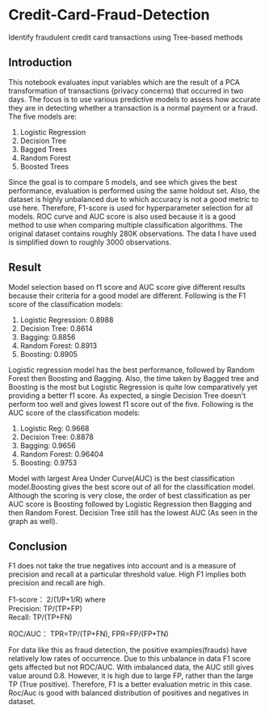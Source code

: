 # Credit-Card-Fraud-Detection
Identify fraudulent credit card transactions using Tree-based methods

## Introduction
This notebook evaluates input variables which are the result of a PCA transformation of transactions (privacy concerns) that occurred in two days. The focus is to use various predictive models to assess how accurate they are in detecting whether a transaction is a normal payment or a fraud. 
The five models are:
1. Logistic Regression
2. Decision Tree
3. Bagged Trees
4. Random Forest
5. Boosted Trees

Since the goal is to compare 5 models, and see which gives the best performance, evaluation is performed using the same holdout set.
Also, the dataset is highly unbalanced due to which accuracy is not a good metric to use here. Therefore, F1-score is used for hyperparameter selection for all models. ROC curve and AUC score is also used because it is a good method to use when comparing multiple classification algorithms. 
The original dataset contains roughly 280K observations. The data I have used is simplified down to roughly 3000 observations.

## Result
Model selection based on f1 score and AUC score give different results because their criteria for a good model are different.
Following is the F1 score of the classification models:
1. Logistic Regression: 0.8988
2. Decision Tree:       0.8614
3. Bagging:             0.8856
4. Random Forest:       0.8913
5. Boosting:            0.8905

Logistic regression model has the best performance, followed by Random Forest then Boosting and Bagging. Also, the time taken by Bagged tree and Boosting is the most but Logistic Regression is quite low comparatively yet providing a better f1 score. As expected, a single Decision Tree doesn't perform too well and gives lowest f1 score out of the five.
Following is the AUC score of the classification models:
1. Logistic Reg:    0.9668
2. Decision Tree:   0.8878
3. Bagging:         0.9656
4. Random Forest:   0.96404
5. Boosting:        0.9753

Model with largest Area Under Curve(AUC) is the best classification model.Boosting gives the best score out of all for the classification model. Although the scoring is very close, the order of best classification as per AUC score is Boosting followed by Logistic Regression then Bagging and then Random Forest. Decision Tree still has the lowest AUC (As seen in the graph as well).

## Conclusion
F1 does not take the true negatives into account and is a measure of precision and recall at a particular threshold value. High F1 implies both precision and recall are high.

F1-score： 2/(1/P+1/R) where  
Precision: TP/(TP+FP)  
Recall: TP/(TP+FN)

ROC/AUC： TPR=TP/(TP+FN), FPR=FP/(FP+TN)

For data like this as fraud detection, the positive examples(frauds) have relatively low rates of occurrence.
Due to this unbalance in data F1 score gets affected but not ROC/AUC. With imbalanced data, the AUC still gives value around 0.8. However, it is high due to large FP, rather than the large TP (True positive).
Therefore, F1 is a better evaluation metric in this case.
Roc/Auc is good with balanced distribution of positives and negatives in dataset.

